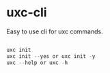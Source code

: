 # uxc-cli

Easy to use cli for uxc commands.

```javascript

uxc init
uxc init --yes or uxc init -y
uxc --help or uxc -h

```
